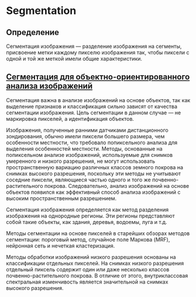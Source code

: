# Segmentation

## Определение

Сегментация изображения — разделение изображения на сегменты, присвоение метки каждому пикселю изображения так, чтобы пиксели с одной и той же меткой имели общие характеристики.

## [Сегментация для объектно-ориентированного анализа изображений](../articles/(annotataed)%20Hossian,%20Chen%20-%20Segmentation%20for%20Object-Based%20Image%20Analysis.pdf)

Сегментация важна в анализе изображений на основе объектов, так как выделение признаков и классификация сильно зависят от качества сегментации изображения. Цель сегментации в данном случае — не маркировка пикселей, а идентификация объектов.

Изображения, полученные ранними датчиками дистанционного зондирования, обычно имели пиксели большего размера, чем особенности местности, что требовало попиксельного анализа для выделения особенностей местности. Методы, основанные на попиксельном анализе изображений, используемые для снимков умеренного и низкого разрешения, не могут использовать пространственную вариацию различных классов земного покрова на снимках высокого разрешения, поскольку эти методы не учитывают соседние пиксели, являющиеся частью одного и того же почвенно-растительного покрова. Следовательно, анализ изображений на основе объектов появился как эффективный способ анализа изображений с высоким пространственным разрешением.

Сегментация изображения определяется как метод разделения изображения на однородные регионы. Эти регионы представляют собой такие объекты, как здания, деревья, водоемы, луга и т.д.

Методы сегментации на основе пикселей в старейших обзорах методов сегментации: пороговый метод, случайное поле Маркова (MRF), нейронная сеть и нечеткая кластеризация.

Методы обработки изображений низкого разрешения основаны на классификации отдельных пикселей. На снимках низкого разрешения отдельный пиксель содержит один или даже несколько классов почвенно-растительного покрова. В отличие от этого, внутриклассовая спектральная изменчивость является значительной на снимках высокого разрешения.
